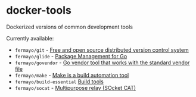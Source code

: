 # docker-tools
Dockerized versions of common development tools

Currently available:

* `fermayo/git` - [Free and open source distributed version control system](https://git-scm.com/)
* `fermayo/glide` - [Package Management for Go](https://glide.sh/)
* `fermayo/govendor` - [Go vendor tool that works with the standard vendor file](https://github.com/kardianos/govendor)
* `fermayo/make` - [Make is a build automation tool](https://www.gnu.org/software/make/)
* `fermayo/build-essential` [Build tools](http://packages.ubuntu.com/xenial/build-essential)
* `fermayo/socat` - [Multipurpose relay (SOcket CAT)](http://www.dest-unreach.org/socat/)
